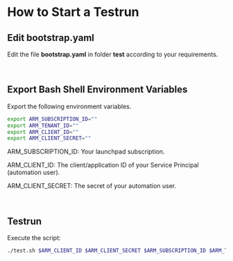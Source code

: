 # How to Start a Testrun
## Edit bootstrap.yaml

Edit the file **bootstrap.yaml** in folder **test** according to your requirements.

</br>

## Export Bash Shell Environment Variables
Export the following environment variables.

```bash
export ARM_SUBSCRIPTION_ID=""
export ARM_TENANT_ID=""
export ARM_CLIENT_ID=""
export ARM_CLIENT_SECRET=""
```
ARM_SUBSCRIPTION_ID: Your launchpad subscription.

ARM_CLIENT_ID: The client/application ID of your Service Principal (automation user).

ARM_CLIENT_SECRET: The secret of your automation user.

</br>

## Testrun
Execute the script:

```bash
./test.sh $ARM_CLIENT_ID $ARM_CLIENT_SECRET $ARM_SUBSCRIPTION_ID $ARM_TENANT_ID
```